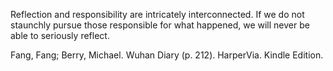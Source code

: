 
Reflection and responsibility are intricately interconnected. If we do not staunchly pursue those responsible for what happened, we will never be able to seriously reflect.

Fang, Fang; Berry, Michael. Wuhan Diary (p. 212). HarperVia. Kindle Edition. 

